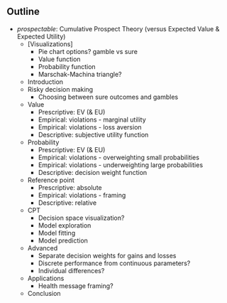 ## Outline

- *prospectable*: Cumulative Prospect Theory (versus Expected Value & Expected Utility)
  - [Visualizations]
    - Pie chart options? gamble vs sure
    - Value function
    - Probability function
    - Marschak-Machina triangle?
  - Introduction
  - Risky decision making
    - Choosing between sure outcomes and gambles
  - Value
    - Prescriptive: EV (& EU)
    - Empirical: violations - marginal utility
    - Empirical: violations - loss aversion
    - Descriptive: subjective utility function
  - Probability
    - Prescriptive: EV (& EU)
    - Empirical: violations - overweighting small probabilities
    - Empirical: violations - underweighting large probabilities
    - Descriptive: decision weight function
  - Reference point
    - Prescriptive: absolute
    - Empirical: violations - framing
    - Descriptive: relative
  - CPT
    - Decision space visualization?
    - Model exploration
    - Model fitting
    - Model prediction
  - Advanced
    - Separate decision weights for gains and losses
    - Discrete performance from continuous parameters?
    - Individual differences?
  - Applications
    - Health message framing?
  - Conclusion

